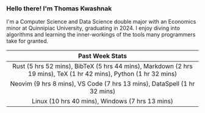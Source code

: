 
### Hello there! I'm Thomas Kwashnak

I'm a Computer Science and Data Science double major with an Economics
minor at Quinnipiac University, graduating in 2024.
I enjoy diving into algorithms and learning the inner-workings of the tools
many programmers take for granted.

| Past Week Stats |
| :---: |
| Rust (5 hrs 52 mins), BibTeX (5 hrs 44 mins), Markdown (2 hrs 19 mins), TeX (1 hr 42 mins), Python (1 hr 32 mins) |
| Neovim (9 hrs 8 mins), VS Code (7 hrs 13 mins), DataSpell (1 hr 32 mins) |
| Linux (10 hrs 40 mins), Windows (7 hrs 13 mins) |

